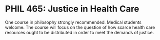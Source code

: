 # PHIL 465: Justice in Health Care

One course in philosophy strongly recommended. Medical students welcome. The course will focus on the question of how scarce health care resources ought to be distributed in order to meet the demands of justice.